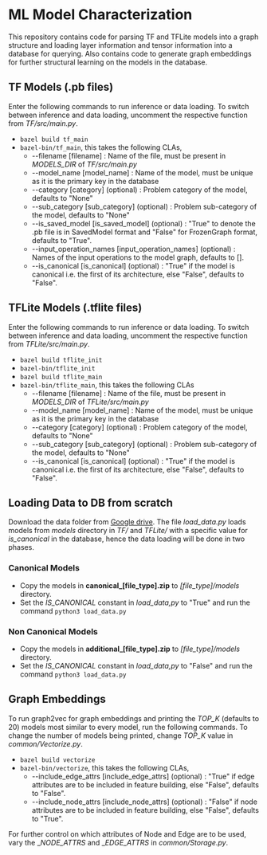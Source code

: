 # ML Model Characterization
This repository contains code for parsing TF and TFLite models into a graph structure and loading layer information and tensor information into a database for querying.
Also contains code to generate graph embeddings for further structural learning on the models in the database.

## TF Models (.pb files)

Enter the following commands to run inference or data loading.
To switch between inference and data loading, uncomment the respective function from _TF/src/main.py_.

- `bazel build tf_main`  
- `bazel-bin/tf_main`, this takes the following CLAs,
	- \-\-filename [filename] : Name of the file, must be present in _MODELS_DIR_ of _TF/src/main.py_
	- \-\-model_name [model_name] : Name of the model, must be unique as it is the primary key in the database
	- \-\-category [category] (optional) : Problem category of the model, defaults to "None"
	- \-\-sub_category [sub_category] (optional) : Problem sub-category of the model, defaults to "None"
	- \-\-is_saved_model [is_saved_model] (optional) : "True" to denote the .pb file is in SavedModel format and "False" for FrozenGraph format, defaults to "True".  
	- \-\-input_operation_names [input_operation_names] (optional) : Names of the input operations to the model graph, defaults to [].
	- \-\-is_canonical [is_canonical] (optional) : "True" if the model is canonical i.e. the first of its architecture, else "False", defaults to "False".


## TFLite Models (.tflite files)
Enter the following commands to run inference or data loading.
To switch between inference and data loading, uncomment the respective function from _TFLite/src/main.py_.

- `bazel build tflite_init` 
- `bazel-bin/tflite_init` 
- `bazel build tflite_main` 
- `bazel-bin/tflite_main`, this takes the following CLAs
	- \-\-filename [filename] : Name of the file, must be present in _MODELS_DIR_ of _TFLite/src/main.py_
	- \-\-model_name [model_name] : Name of the model, must be unique as it is the primary key in the database
	- \-\-category [category] (optional) : Problem category of the model, defaults to "None"
	- \-\-sub_category [sub_category] (optional) : Problem sub-category of the model, defaults to "None"
	- \-\-is_canonical [is_canonical] (optional) : "True" if the model is canonical i.e. the first of its architecture, else "False", defaults to "False".

## Loading Data to DB from scratch
Download the data folder from [Google drive](https://drive.google.com/drive/folders/1i6aUbCB0XTEsYXlyxMGpXEv6ydmukzQF?usp=sharing).
The file _load_data.py_ loads models from _models_ directory in _TF/_ and _TFLite/_ with a specific value for _is_canonical_ in the database, hence the data loading will be done in two phases.
### Canonical Models
- Copy the models in **canonical_[file_type].zip** to _[file_type]/models_ directory.
- Set the _IS_CANONICAL_ constant in _load_data,py_ to "True" and run the command `python3 load_data.py`
### Non Canonical Models
- Copy the models in **additional_[file_type].zip** to _[file_type]/models_ directory.
- Set the _IS_CANONICAL_ constant in _load_data,py_ to "False" and run the command `python3 load_data.py`

## Graph Embeddings
To run graph2vec for graph embeddings and printing the _TOP_K_ (defaults to 20) models most similar to every model, run the following commands.
To change the number of models being printed, change _TOP_K_ value in _common/Vectorize.py_.

- `bazel build vectorize`
- `bazel-bin/vectorize`, this takes the following CLAs,
	- \-\-include_edge_attrs [include_edge_attrs] (optional) : "True" if edge attributes are to be included in feature building, else "False", defaults to "False".
	- \-\-include_node_attrs [include_node_attrs] (optional) : "False" if node attributes are to be included in feature building, else "False", defaults to "True".

For further control on which attributes of Node and Edge are to be used, vary the __NODE_ATTRS_ and __EDGE_ATTRS_ in _common/Storage.py_.
